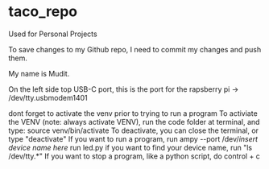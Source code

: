 # taco_repo
Used for Personal Projects

To save changes to my Github repo, I need to commit my changes and push them.

My name is Mudit.

On the left side top USB-C port, this is the port for the rapsberry pi -> /dev/tty.usbmodem1401

dont forget to activate the venv prior to trying to run a program
To activiate the VENV (note: always activate VENV), run the code folder at terminal, and type: source venv/bin/activate
To deactivate, you can close the terminal, or type "deactivate"
If you want to run a program, run ampy --port /dev/*insert device name here* run led.py
if you want to find your device name, run "ls /dev/tty.*"
If you want to stop a program, like a python script, do control + c
